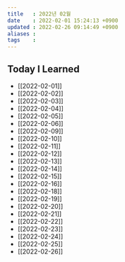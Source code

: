 ```yaml
---
title   : 2022년 02월 
date    : 2022-02-01 15:24:13 +0900
updated : 2022-02-26 09:14:49 +0900
aliases : 
tags    : 
---
```

## Today I Learned 
- [[2022-02-01]]
- [[2022-02-02]]
- [[2022-02-03]]
- [[2022-02-04]]
- [[2022-02-05]]
- [[2022-02-06]]
- [[2022-02-09]]
- [[2022-02-10]]
- [[2022-02-11]]
- [[2022-02-12]]
- [[2022-02-13]]
- [[2022-02-14]]
- [[2022-02-15]]
- [[2022-02-16]]
- [[2022-02-18]]
- [[2022-02-19]]
- [[2022-02-20]]
- [[2022-02-21]]
- [[2022-02-22]]
- [[2022-02-23]]
- [[2022-02-24]]
- [[2022-02-25]]
- [[2022-02-26]]
